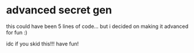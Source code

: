 # advanced secret gen

this could have been 5 lines of code... but i decided on making it advanced for fun :)

idc if you skid this!!! have fun!
